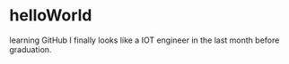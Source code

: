 # helloWorld
learning GitHub
I finally looks like a IOT engineer in the last month before graduation.
